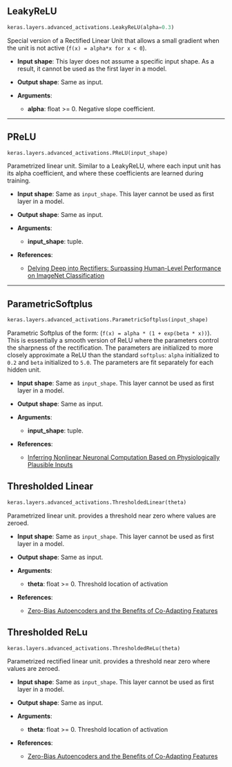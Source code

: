 
## LeakyReLU

```python
keras.layers.advanced_activations.LeakyReLU(alpha=0.3)
```

Special version of a Rectified Linear Unit that allows a small gradient when the unit is not active (`f(x) = alpha*x for x < 0`).

- __Input shape__: This layer does not assume a specific input shape. As a result, it cannot be used as the first layer in a model.

- __Output shape__: Same as input.

- __Arguments__:
    - __alpha__: float >= 0. Negative slope coefficient.

---

## PReLU

```python
keras.layers.advanced_activations.PReLU(input_shape)
```

Parametrized linear unit. Similar to a LeakyReLU, where each input unit has its alpha coefficient, and where these coefficients are learned during training.

- __Input shape__: Same as `input_shape`. This layer cannot be used as first layer in a model.

- __Output shape__: Same as input.

- __Arguments__:
    - __input_shape__: tuple.

- __References__:
    - [Delving Deep into Rectifiers: Surpassing Human-Level Performance on ImageNet Classification](http://arxiv.org/pdf/1502.01852v1.pdf)

---

## ParametricSoftplus

```python
keras.layers.advanced_activations.ParametricSoftplus(input_shape)
```

Parametric Softplus of the form: (`f(x) = alpha * (1 + exp(beta * x))`). This is essentially a smooth version of ReLU where the parameters control the sharpness of the rectification. The parameters are initialized to more closely approximate a ReLU than the standard `softplus`: `alpha` initialized to `0.2` and `beta`  initialized to `5.0`. The parameters are fit separately for each hidden unit.

- __Input shape__: Same as `input_shape`. This layer cannot be used as first layer in a model.

- __Output shape__: Same as input.

- __Arguments__:
    - __input_shape__: tuple.

- __References__:
    - [Inferring Nonlinear Neuronal Computation Based on Physiologically Plausible Inputs](http://journals.plos.org/ploscompbiol/article?id=10.1371/journal.pcbi.1003143)

## Thresholded Linear

```python
keras.layers.advanced_activations.ThresholdedLinear(theta)
```

Parametrized linear unit. provides a threshold near zero where values are zeroed.

- __Input shape__: Same as `input_shape`. This layer cannot be used as first layer in a model.

- __Output shape__: Same as input.

- __Arguments__:
    - __theta__: float >= 0. Threshold location of activation

- __References__:
    - [Zero-Bias Autoencoders and the Benefits of Co-Adapting Features](http://arxiv.org/pdf/1402.3337.pdf)

## Thresholded ReLu

```python
keras.layers.advanced_activations.ThresholdedReLu(theta)
```

Parametrized rectified linear unit. provides a threshold near zero where values are zeroed.

- __Input shape__: Same as `input_shape`. This layer cannot be used as first layer in a model.

- __Output shape__: Same as input.

- __Arguments__:
    - __theta__: float >= 0. Threshold location of activation

- __References__:
    - [Zero-Bias Autoencoders and the Benefits of Co-Adapting Features](http://arxiv.org/pdf/1402.3337.pdf)
